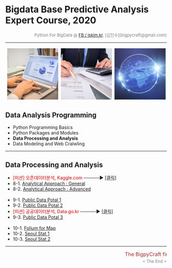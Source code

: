 
# Bigdata Base Predictive Analysis Expert Course, 2020

<div align='right'><font size=2 color='gray'>Python For BigData @ <font color='blue'><a href='https://www.facebook.com/jskim.kr'>FB / jskim.kr</a></font>, [김진수](bigpycraft@gmail.com)</font></div>
<hr>

<img src="../images/img_main_front.png">

## Data Analysis Programming 
- Python Programming Basics 
- Python Packages and Modules
- <b>Data Processing and Analysis </b>
- Data Modeling and Web Cralwling

<hr>

## Data Processing and Analysis

- <font color='#CC0000'> [미션] 오픈데이터분석, Kaggle.com</font> ─────▶ [[클릭]][D4300]
- 8-1. [Analytical Approach : General           ][D4310]
- 8-2. [Analytical Approach : Advanced          ][D4324]
<br/><br/>
- 9-1. [Public Data Potal 1                     ][D4510]
- 9-2. [Public Data Potal 2                     ][D4520]
- <font color='#CC0000'> [미션] 공공데이터분석, Data.go.kr </font> ─────▶ [[클릭]][D4530]
- 9-3. [Public Data Potal 3                     ][D4532]
<br/><br/>
- 10-1. [Folium for Map                         ][D4600]
- 10-2. [Seoul Stat 1                           ][D4610]
- 10-3. [Seoul Stat 2                           ][D4720]

[D4110]:  https://htmlpreview.github.io/?https://github.com/bigpycraft/bda20-himedia/blob/master/notebook/html/BPC_D411_Excel_IO.html                                "Go D4110"
[D4120]:  https://htmlpreview.github.io/?https://github.com/bigpycraft/bda20-himedia/blob/master/notebook/html/BPC_D412_Excel_Data_Handle.html                       "Go D4120"
[D4130]:  https://htmlpreview.github.io/?https://github.com/bigpycraft/bda20-himedia/blob/master/notebook/html/BPC_D413_Excel_Data_Visualize.html                    "Go D4130"
[D4200]:  https://htmlpreview.github.io/?https://github.com/bigpycraft/bda20-himedia/blob/master/notebook/html/BPC_D420_DB_SQL_COMMAND.html                          "Go D4200"
[D4210]:  https://htmlpreview.github.io/?https://github.com/bigpycraft/bda20-himedia/blob/master/notebook/html/BPC_D421_DB_SQL_SCHEMA.html                           "Go D4210"
[D4220]:  https://htmlpreview.github.io/?https://github.com/bigpycraft/bda20-himedia/blob/master/notebook/html/BPC_D422_DB_SQL_INSERT.html                           "Go D4220"
[D4230]:  https://htmlpreview.github.io/?https://github.com/bigpycraft/bda20-himedia/blob/master/notebook/html/BPC_D423_DB_SQL_SELECT.html                           "Go D4230"
[D4240]:  https://htmlpreview.github.io/?https://github.com/bigpycraft/bda20-himedia/blob/master/notebook/html/BPC_D424_DB_SQL_UPDATE.html                           "Go D4240"
[D4250]:  https://htmlpreview.github.io/?https://github.com/bigpycraft/bda20-himedia/blob/master/notebook/html/BPC_D425_DB_SQL_DELETE.html                           "Go D4250"

[P4_01]:  https://htmlpreview.github.io/?https://github.com/bigpycraft/bda20-himedia/blob/master/notebook/html/과제4_Kaggle_01_김태웅_Titanic.html                   "Go P4_01"
[P4_02]:  https://htmlpreview.github.io/?https://github.com/bigpycraft/bda20-himedia/blob/master/notebook/html/과제4_Kaggle_02_신은영_Bike.html                      "Go P4_02"
[D4300]:  https://htmlpreview.github.io/?https://github.com/bigpycraft/bda20-himedia/blob/master/notebook/html/BPC_D430_Kaggle_Titanic_Mission__Stat_Visualize.html  "Go D4300"
[D4310]:  https://htmlpreview.github.io/?https://github.com/bigpycraft/bda20-himedia/blob/master/notebook/html/BPC_D431_Kaggle_Titanic_Stat_General.html             "Go D4310"
[D4323]:  https://htmlpreview.github.io/?https://github.com/bigpycraft/bda20-himedia/blob/master/notebook/html/BPC_D432_Kaggle_Titanic_Stat_Advanced_ver3.html       "Go D4323"
[D4324]:  https://htmlpreview.github.io/?https://github.com/bigpycraft/bda20-himedia/blob/master/notebook/html/BPC_D432_Kaggle_Titanic_Stat_Advanced_ver4.html       "Go D4324"
[D4510]:  https://htmlpreview.github.io/?https://github.com/bigpycraft/bda20-himedia/blob/master/notebook/html/BPC_D451_DataGoKr_노화빌딩_ver2.html                  "Go D4510"
[D4520]:  https://htmlpreview.github.io/?https://github.com/bigpycraft/bda20-himedia/blob/master/notebook/html/BPC_D452_DataGoKr_범죄발생2016_ver2.html              "Go D4520"
[D4530]:  https://htmlpreview.github.io/?https://github.com/bigpycraft/bda20-himedia/blob/master/notebook/html/BPC_D453_DataGoKr_CCTV현황_in2017___Mission.html      "Go D4530"
[D4532]:  https://htmlpreview.github.io/?https://github.com/bigpycraft/bda20-himedia/blob/master/notebook/html/BPC_D453_DataGoKr_CCTV현황_in2017_ver2.html           "Go D4532"

[D4600]:  https://htmlpreview.github.io/?https://github.com/bigpycraft/bda20-himedia/blob/master/notebook/html/BPC_D460_Folium_for_Map_ver4.html                     "Go D4600"
[D4610]:  https://htmlpreview.github.io/?https://github.com/bigpycraft/bda20-himedia/blob/master/notebook/html/BPC_D461_OpenGov_Seoul_Population_2019_2Q.html        "Go D4610"
[D4720]:  https://htmlpreview.github.io/?https://github.com/bigpycraft/bda20-himedia/blob/master/notebook/html/BPC_D472_OpenGov_Seoul_CCTV_Population_ver4.html      "Go D4720"


<hr>
<marquee><font size=3 color='brown'>The BigpyCraft find the information to design valuable society with Technology & Craft.</font></marquee>
<div align='right'><font size=2 color='gray'> &lt; The End &gt; </font></div>

